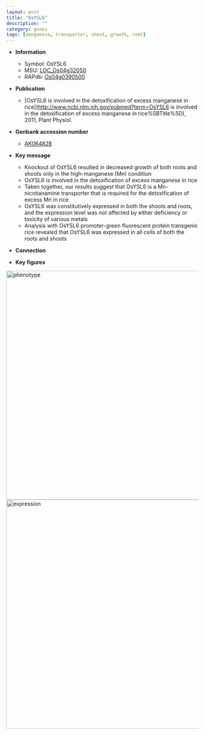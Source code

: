 ```yaml
---
layout: post
title: "OsYSL6"
description: ""
category: genes
tags: [manganese, transporter, shoot, growth, root]
---
```


* **Information**  
    + Symbol: OsYSL6  
    + MSU: [LOC_Os04g32050](http://rice.plantbiology.msu.edu/cgi-bin/ORF_infopage.cgi?orf=LOC_Os04g32050)  
    + RAPdb: [Os04g0390500](http://rapdb.dna.affrc.go.jp/viewer/gbrowse_details/irgsp1?name=Os04g0390500)  

* **Publication**  
    + [OsYSL6 is involved in the detoxification of excess manganese in rice](http://www.ncbi.nlm.nih.gov/pubmed?term=OsYSL6 is involved in the detoxification of excess manganese in rice%5BTitle%5D), 2011, Plant Physiol.

* **Genbank accession number**  
    + [AK064828](http://www.ncbi.nlm.nih.gov/nuccore/AK064828)

* **Key message**  
    + Knockout of OsYSL6 resulted in decreased growth of both roots and shoots only in the high-manganese (Mn) condition
    + OsYSL6 is involved in the detoxification of excess manganese in rice
    + Taken together, our results suggest that OsYSL6 is a Mn-nicotianamine transporter that is required for the detoxification of excess Mn in rice
    + OsYSL6 was constitutively expressed in both the shoots and roots, and the expression level was not affected by either deficiency or toxicity of various metals
    + Analysis with OsYSL6 promoter-green fluorescent protein transgenic rice revealed that OsYSL6 was expressed in all cells of both the roots and shoots

* **Connection**  

* **Key figures**  
<img src="http://funRiceGenes.github.io/images/OsYSL6.pheno.png" alt="phenotype"  style="width: 600px;"/>

<img src="http://funRiceGenes.github.io/images/OsYSL6.exp.png" alt="expression"  style="width: 600px;"/>


